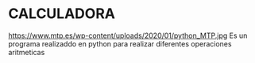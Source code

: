 # CALCULADORA
https://www.mtp.es/wp-content/uploads/2020/01/python_MTP.jpg
Es un programa realizaddo en python para realizar diferentes operaciones aritmeticas

